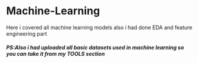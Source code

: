 # Machine-Learning
<body> Here i covered all machine learning models also i had done EDA and feature engineering part </body>
<h5> PS:Also i had uploaded all basic datasets used in machine learning so you can take it from my TOOLS section </h5>
